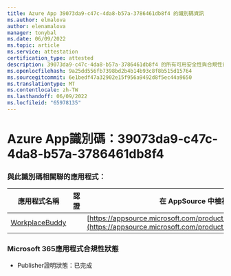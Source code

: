 ```yaml
---
title: Azure App 39073da9-c47c-4da8-b57a-3786461db8f4 的識別碼資訊
ms.author: elmalova
author: elenamalova
manager: tonybal
ms.date: 06/09/2022
ms.topic: article
ms.service: attestation
certification_type: attested
description: 39073da9-c47c-4da8-b57a-3786461db8f4 的所有可用安全性與合規性資訊。
ms.openlocfilehash: 9a25dd556fb7398bd2b4b14b93c8f8b515d15764
ms.sourcegitcommit: 6e1bedf47a32902e15f956a9492d8f5ec44a9650
ms.translationtype: MT
ms.contentlocale: zh-TW
ms.lasthandoff: 06/09/2022
ms.locfileid: "65978135"
---
```

# <a name="azure-app-id-39073da9-c47c-4da8-b57a-3786461db8f4"></a>Azure App識別碼：39073da9-c47c-4da8-b57a-3786461db8f4


### <a name="apps-associated-with-this-id"></a>與此識別碼相關聯的應用程式：
| **應用程式名稱** | **認證** | **在 AppSource 中檢視** |
|--------------|---------------|-----------------------|
| [WorkplaceBuddy](../forward/WA200001238.md) |  | [https://appsource.microsoft.com/product/office/WA200001238](https://appsource.microsoft.com/product/office/WA200001238) |

### <a name="microsoft-365-app-compliance-status"></a>Microsoft 365應用程式合規性狀態
- Publisher證明狀態：已完成
